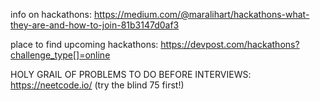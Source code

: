 info on hackathons: https://medium.com/@maralihart/hackathons-what-they-are-and-how-to-join-81b3147d0af3

place to find upcoming hackathons: https://devpost.com/hackathons?challenge_type[]=online

HOLY GRAIL OF PROBLEMS TO DO BEFORE INTERVIEWS: https://neetcode.io/ (try the blind 75 first!)
